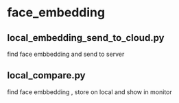 # face_embedding

## local_embedding_send_to_cloud.py

find face embbedding and send to server


## local_compare.py

find face embbedding , store on local and show in monitor 
